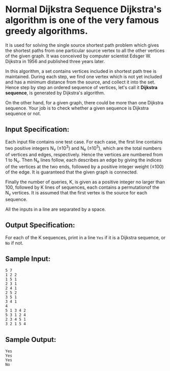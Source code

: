 # Normal Dijkstra Sequence Dijkstra's algorithm is one of the very famous greedy algorithms.
It is used for solving the single source shortest path problem which gives the shortest paths from one particular source vertex to all the other vertices of the given graph. It was conceived by computer scientist Edsger W. Dijkstra in 1956 and published three years later.

In this algorithm, a set contains vertices included in shortest path tree is maintained. During each step, we find one vertex which is not yet included and has a minimum distance from the source, and collect it into the set. Hence step by step an ordered sequence of vertices, let's call it **Dijkstra sequence**, is generated by Dijkstra's algorithm.

On the other hand, for a given graph, there could be more than one Dijkstra sequence. Your job is to check whether a given sequence is Dijkstra sequence or not.
## Input Specification:
Each input file contains one test case. For each case, the first line contains two positive integers N<sub>v</sub> (≤10<sup>3</sup>) and N<sub>e</sub> (≤10<sup>5</sup>), which are the total numbers of vertices and edges, respectively. Hence the vertices are numbered from 1 to N<sub>v</sub>.
Then N<sub>e</sub> lines follow, each describes an edge by giving the indices of the vertices at the two ends, followed by a positive integer weight (≤100) of the edge. It is guaranteed that the given graph is connected.

Finally the number of queries, K, is given as a positive integer no larger than 100, followed by K lines of sequences, each contains a permutationof the N<sub>v</sub> vertices. It is assumed that the first vertex is the source for each sequence.

All the inputs in a line are separated by a space.
## Output Specification:
For each of the K sequences, print in a line `Yes` if it is a Dijkstra sequence, or `No` if not.
## Sample Input:
```
5 7
1 2 2
1 5 1
2 3 1
2 4 1
2 5 2
3 5 1
3 4 1
4
5 1 3 4 2
5 3 1 2 4
2 3 4 5 1
3 2 1 5 4
```
## Sample Output:
```
Yes
Yes
Yes
No

```
